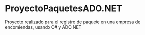 # ProyectoPaquetesADO.NET
Proyecto realizado para el registro de paquete en una empresa de encomiendas, usando C# y ADO.NET
